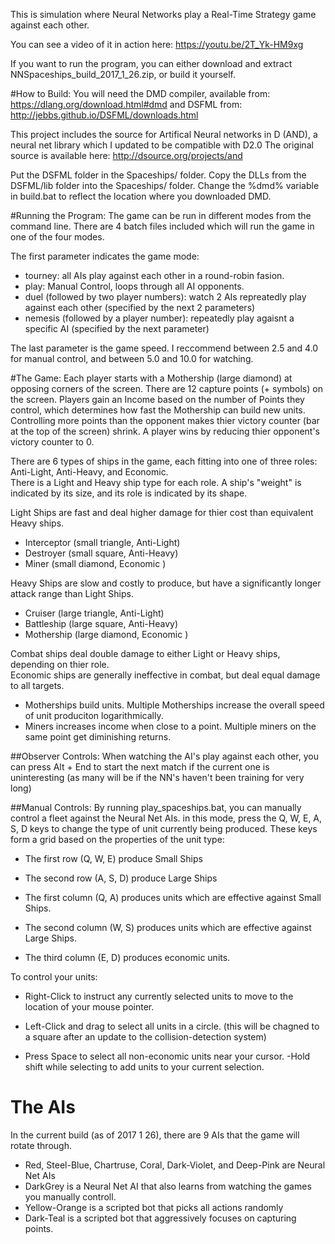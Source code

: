 
This is simulation where Neural Networks play a Real-Time Strategy game against each other.

You can see a video of it in action here: https://youtu.be/2T_Yk-HM9xg

If you want to run the program, you can either download and extract NNSpaceships_build_2017_1_26.zip, or build it yourself.

#How to Build:
You will need the DMD compiler, available from: https://dlang.org/download.html#dmd
and DSFML from: http://jebbs.github.io/DSFML/downloads.html

This project includes the source for Artifical Neural networks in D (AND), a neural net library which I updated to be compatible with D2.0
The original source is available here: http://dsource.org/projects/and

Put the DSFML folder in the Spaceships/ folder.
Copy the DLLs from the DSFML/lib folder into the Spaceships/ folder.
Change the %dmd% variable in build.bat to reflect the location where you downloaded DMD.


#Running the Program:
The game can be run in different modes from the command line.
There are 4 batch files included which will run the game in one of the four modes.

The first parameter indicates the game mode:
- tourney: all AIs play against each other in a round-robin fasion.
- play:    Manual Control, loops through all AI opponents.
- duel (followed by two player numbers): watch 2 AIs repreatedly play against each other (specified by the next 2 parameters)
- nemesis (followed by a player number): repeatedly play agaisnt a specific AI (specified by the next parameter)

The last parameter is the game speed.  I reccommend between 2.5 and 4.0 for manual control, and between 5.0 and 10.0 for watching.

#The Game:
Each player starts with a Mothership (large diamond) at opposing corners of the screen.
There are 12 capture points (+ symbols) on the screen.  Players gain an Income based on the number of Points they control, which determines how fast the Mothership can build new units.
Controlling more points than the opponent makes thier victory counter (bar at the top of the screen) shrink. 
A player wins by reducing thier opponent's victory counter to 0.

There are 6 types of ships in the game, each fitting into one of three roles: Anti-Light, Anti-Heavy, and Economic.  
There is a Light and Heavy ship type for each role.  A ship's "weight" is indicated by its size, and its role is indicated by its shape.

Light Ships are fast and deal higher damage for thier cost than equivalent Heavy ships. 
  - Interceptor (small triangle, Anti-Light)  
  - Destroyer   (small square,   Anti-Heavy)   
  - Miner       (small diamond,  Economic  ) 
  
Heavy Ships are slow and costly to produce, but have a significantly longer attack range than Light Ships. 
  - Cruiser     (large triangle, Anti-Light) 
  - Battleship  (large square,   Anti-Heavy) 
  - Mothership  (large diamond,  Economic  )    


Combat ships deal double damage to either Light or Heavy ships, depending on thier role.  
Economic ships are generally ineffective in combat, but deal equal damage to all targets.   
  -  Motherships build units.  Multiple Motherships increase the overall speed of unit produciton logarithmically. 
  -  Miners increases income when close to a point.  Multiple miners on the same point get diminishing returns. 
   
      

##Observer Controls:
  When watching the AI's play against each other, you can press Alt + End to start the next match if the current one is uninteresting (as many will be if the NN's haven't been training for very long)
  

##Manual Controls:
By running play_spaceships.bat, you can manually control a fleet against the Neural Net AIs.
  in this mode, press the Q, W, E, A, S, D keys to change the type of unit currently being produced.
  These keys form a grid based on the properties of the unit type:
   - The first row  (Q, W, E) produce Small Ships
   - The second row (A, S, D) produce Large Ships
    
   - The first column  (Q, A) produces units which are effective against Small Ships.
   - The second column (W, S) produces units which are effective against Large Ships.
   - The third column  (E, D) produces economic units.
    
  To control your units:
   - Right-Click to instruct any currently selected units to move to the location of your mouse pointer.
  
   - Left-Click and drag to select all units in a circle. (this will be chagned to a square after an update to the collision-detection system)
   - Press Space to select all non-economic units near your cursor.
   -Hold shift while selecting to add units to your current selection.
   
   
# The AIs
 
In the current build (as of 2017 1 26), there are 9 AIs that the game will rotate through.
 - Red, Steel-Blue, Chartruse, Coral, Dark-Violet, and Deep-Pink are Neural Net AIs
 - DarkGrey is a Neural Net AI that also learns from watching the games you manually controll.
 - Yellow-Orange is a scripted bot that picks all actions randomly
 - Dark-Teal is a scripted bot that aggressively focuses on capturing points.
